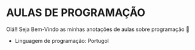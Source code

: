 # AULAS DE PROGRAMAÇÃO

Olá!! Seja Bem-Vindo as minhas anotações de aulas sobre programação :wave:

- Linguagem de programação: Portugol 
